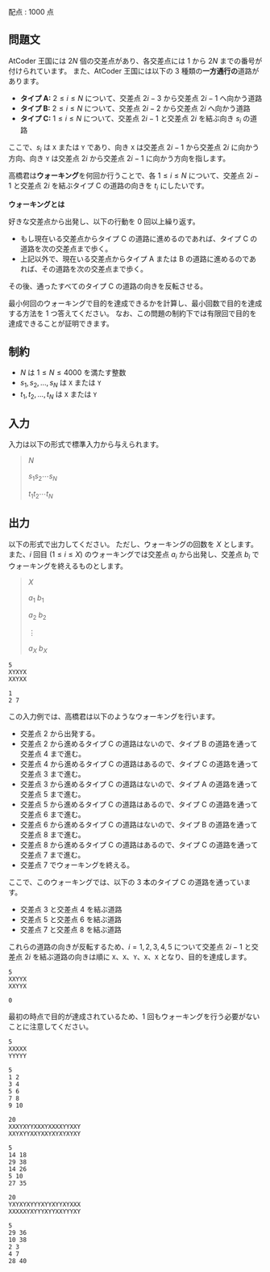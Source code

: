 配点 : $1000$ 点

## 問題文

AtCoder 王国には $2N$ 個の交差点があり、各交差点には $1$ から $2N$ までの番号が付けられています。
また、AtCoder 王国には以下の $3$ 種類の**一方通行の**道路があります。

- **タイプ A:** $2 \leq i \leq N$ について、交差点 $2i-3$ から交差点 $2i-1$ へ向かう道路
- **タイプ B:** $2 \leq i \leq N$ について、交差点 $2i-2$ から交差点 $2i$ へ向かう道路
- **タイプ C:** $1 \leq i \leq N$ について、交差点 $2i-1$ と交差点 $2i$ を結ぶ向き $s_i$ の道路

ここで、$s_i$ は `X` または `Y` であり、向き `X` は交差点 $2i-1$ から交差点 $2i$ に向かう方向、向き `Y` は交差点 $2i$ から交差点 $2i-1$ に向かう方向を指します。

高橋君は**ウォーキング**を何回か行うことで、各 $1 \leq i \leq N$ について、交差点 $2i-1$ と交差点 $2i$ を結ぶタイプ C の道路の向きを $t_i$ にしたいです。

**ウォーキングとは**

好きな交差点から出発し、以下の行動を $0$ 回以上繰り返す。

- もし現在いる交差点からタイプ C の道路に進めるのであれば、タイプ C の道路を次の交差点まで歩く。
- 上記以外で、現在いる交差点からタイプ A または B の道路に進めるのであれば、その道路を次の交差点まで歩く。

その後、通ったすべてのタイプ C の道路の向きを反転させる。

最小何回のウォーキングで目的を達成できるかを計算し、最小回数で目的を達成する方法を $1$ つ答えてください。
なお、この問題の制約下では有限回で目的を達成できることが証明できます。

## 制約

- $N$ は $1 \leq N \leq 4000$ を満たす整数
- $s_1, s_2, \dots, s_N$ は `X` または `Y`
- $t_1, t_2, \dots, t_N$ は `X` または `Y`

## 入力

入力は以下の形式で標準入力から与えられます。

> $N$
> 
> $s_1 s_2 \cdots s_N$
> 
> $t_1 t_2 \cdots t_N$

## 出力

以下の形式で出力してください。
ただし、ウォーキングの回数を $X$ とします。また、$i$ 回目 $(1 \leq i \leq X)$ のウォーキングでは交差点 $a_i$ から出発し、交差点 $b_i$ でウォーキングを終えるものとします。

> $X$
> 
> $a_1$ $b_1$
> 
> $a_2$ $b_2$
> 
> $\vdots$
> 
> $a_X$ $b_X$

```input1
5
XYXYX
XXYXX
```

```output1
1
2 7
```

この入力例では、高橋君は以下のようなウォーキングを行います。

- 交差点 $2$ から出発する。
- 交差点 $2$ から進めるタイプ C の道路はないので、タイプ B の道路を通って交差点 $4$ まで進む。
- 交差点 $4$ から進めるタイプ C の道路はあるので、タイプ C の道路を通って交差点 $3$ まで進む。
- 交差点 $3$ から進めるタイプ C の道路はないので、タイプ A の道路を通って交差点 $5$ まで進む。
- 交差点 $5$ から進めるタイプ C の道路はあるので、タイプ C の道路を通って交差点 $6$ まで進む。
- 交差点 $6$ から進めるタイプ C の道路はないので、タイプ B の道路を通って交差点 $8$ まで進む。
- 交差点 $8$ から進めるタイプ C の道路はあるので、タイプ C の道路を通って交差点 $7$ まで進む。
- 交差点 $7$ でウォーキングを終える。

ここで、このウォーキングでは、以下の $3$ 本のタイプ C の道路を通っています。

- 交差点 $3$ と交差点 $4$ を結ぶ道路
- 交差点 $5$ と交差点 $6$ を結ぶ道路
- 交差点 $7$ と交差点 $8$ を結ぶ道路

これらの道路の向きが反転するため、$i = 1, 2, 3, 4, 5$ について交差点 $2i-1$ と交差点 $2i$ を結ぶ道路の向きは順に `X`、`X`、`Y`、`X`、`X` となり、目的を達成します。

```input2
5
XXYYX
XXYYX
```

```output2
0
```

最初の時点で目的が達成されているため、$1$ 回もウォーキングを行う必要がないことに注意してください。

```input3
5
XXXXX
YYYYY
```

```output3
5
1 2
3 4
5 6
7 8
9 10
```

```input4
20
XXXYXYYXXXYXXXXYYXXY
XXYXYYXXYXXYXYXYXYXY
```

```output4
5
14 18
29 38
14 26
5 10
27 35
```

```input5
20
YXYXYXYYYXYYXYYXYXXX
XXXXXYXYYYXYYXXYYYXY
```

```output5
5
29 36
10 38
2 3
4 7
28 40
```